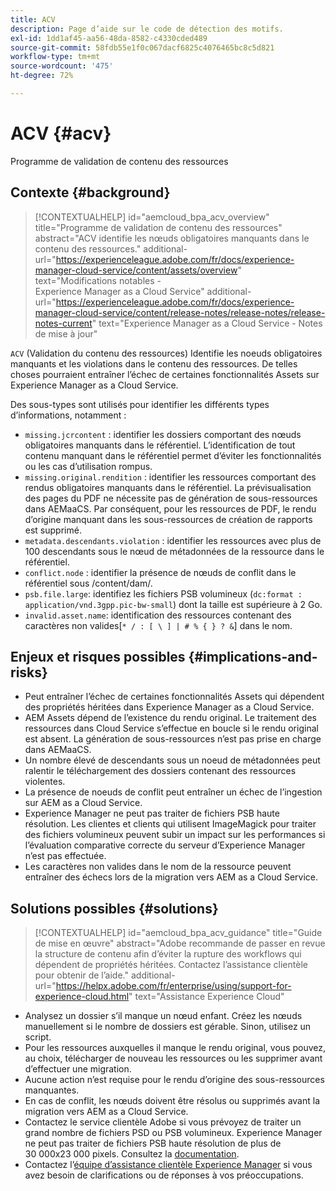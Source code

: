 ```yaml
---
title: ACV
description: Page d’aide sur le code de détection des motifs.
exl-id: 1dd1af45-aa56-48da-8582-c4330cded489
source-git-commit: 58fdb55e1f0c067dacf6825c4076465bc8c5d821
workflow-type: tm+mt
source-wordcount: '475'
ht-degree: 72%

---
```


# ACV {#acv}

Programme de validation de contenu des ressources

## Contexte {#background}

>[!CONTEXTUALHELP]
>id="aemcloud_bpa_acv_overview"
>title="Programme de validation de contenu des ressources"
>abstract="ACV identifie les nœuds obligatoires manquants dans le contenu des ressources."
>additional-url="https://experienceleague.adobe.com/fr/docs/experience-manager-cloud-service/content/assets/overview" text="Modifications notables - Experience Manager as a Cloud Service"
>additional-url="https://experienceleague.adobe.com/fr/docs/experience-manager-cloud-service/content/release-notes/release-notes/release-notes-current" text="Experience Manager as a Cloud Service - Notes de mise à jour"

`ACV` (Validation du contenu des ressources) Identifie les noeuds obligatoires manquants et les violations dans le contenu des ressources. De telles choses pourraient entraîner l’échec de certaines fonctionnalités Assets sur Experience Manager as a Cloud Service.

Des sous-types sont utilisés pour identifier les différents types d’informations, notamment :

* `missing.jcrcontent` : identifier les dossiers comportant des nœuds obligatoires manquants dans le référentiel. L’identification de tout contenu manquant dans le référentiel permet d’éviter les fonctionnalités ou les cas d’utilisation rompus.
* `missing.original.rendition` : identifier les ressources comportant des rendus obligatoires manquants dans le référentiel. La prévisualisation des pages du PDF ne nécessite pas de génération de sous-ressources dans AEMaaCS. Par conséquent, pour les ressources de PDF, le rendu d’origine manquant dans les sous-ressources de création de rapports est supprimé.
* `metadata.descendants.violation` : identifier les ressources avec plus de 100 descendants sous le nœud de métadonnées de la ressource dans le référentiel.
* `conflict.node` : identifier la présence de nœuds de conflit dans le référentiel sous /content/dam/.
* `psb.file.large`: identifiez les fichiers PSB volumineux (`dc:format : application/vnd.3gpp.pic-bw-small`) dont la taille est supérieure à 2 Go.
* `invalid.asset.name`: identification des ressources contenant des caractères non valides[`* / : [ \ ] | # % { } ? &`] dans le nom.

## Enjeux et risques possibles {#implications-and-risks}

* Peut entraîner l’échec de certaines fonctionnalités Assets qui dépendent des propriétés héritées dans Experience Manager as a Cloud Service.
* AEM Assets dépend de l’existence du rendu original. Le traitement des ressources dans Cloud Service s’effectue en boucle si le rendu original est absent. La génération de sous-ressources n’est pas prise en charge dans AEMaaCS.
* Un nombre élevé de descendants sous un noeud de métadonnées peut ralentir le téléchargement des dossiers contenant des ressources violentes.
* La présence de noeuds de conflit peut entraîner un échec de l’ingestion sur AEM as a Cloud Service.
* Experience Manager ne peut pas traiter de fichiers PSB haute résolution. Les clientes et clients qui utilisent ImageMagick pour traiter des fichiers volumineux peuvent subir un impact sur les performances si l’évaluation comparative correcte du serveur d’Experience Manager n’est pas effectuée.
* Les caractères non valides dans le nom de la ressource peuvent entraîner des échecs lors de la migration vers AEM as a Cloud Service.

## Solutions possibles {#solutions}

>[!CONTEXTUALHELP]
>id="aemcloud_bpa_acv_guidance"
>title="Guide de mise en œuvre"
>abstract="Adobe recommande de passer en revue la structure de contenu afin d’éviter la rupture des workflows qui dépendent de propriétés héritées. Contactez l’assistance clientèle pour obtenir de l’aide."
>additional-url="https://helpx.adobe.com/fr/enterprise/using/support-for-experience-cloud.html" text="Assistance Experience Cloud"

* Analysez un dossier s’il manque un nœud enfant. Créez les nœuds manuellement si le nombre de dossiers est gérable. Sinon, utilisez un script.
* Pour les ressources auxquelles il manque le rendu original, vous pouvez, au choix, télécharger de nouveau les ressources ou les supprimer avant d’effectuer une migration.
* Aucune action n’est requise pour le rendu d’origine des sous-ressources manquantes.
* En cas de conflit, les nœuds doivent être résolus ou supprimés avant la migration vers AEM as a Cloud Service.
* Contactez le service clientèle Adobe si vous prévoyez de traiter un grand nombre de fichiers PSD ou PSB volumineux. Experience Manager ne peut pas traiter de fichiers PSB haute résolution de plus de 30 000x23 000 pixels. Consultez la [documentation](https://experienceleague.adobe.com/fr/docs/experience-manager-65/content/assets/extending/best-practices-for-imagemagick).
* Contactez l’[équipe d’assistance clientèle Experience Manager](https://helpx.adobe.com/fr/enterprise/using/support-for-experience-cloud.html) si vous avez besoin de clarifications ou de réponses à vos préoccupations.
